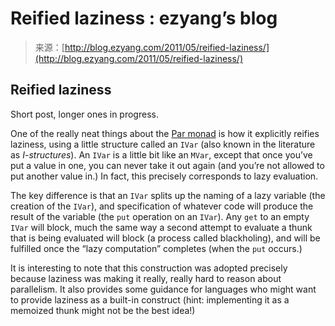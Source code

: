 <!--yml
category: 未分类
date: 2024-07-01 18:17:47
-->

# Reified laziness : ezyang’s blog

> 来源：[http://blog.ezyang.com/2011/05/reified-laziness/](http://blog.ezyang.com/2011/05/reified-laziness/)

## Reified laziness

Short post, longer ones in progress.

One of the really neat things about the [Par monad](http://hackage.haskell.org/packages/archive/monad-par/0.1.0.1/doc/html/Control-Monad-Par.html) is how it explicitly reifies laziness, using a little structure called an `IVar` (also known in the literature as *I-structures*). An `IVar` is a little bit like an `MVar`, except that once you’ve put a value in one, you can never take it out again (and you’re not allowed to put another value in.) In fact, this precisely corresponds to lazy evaluation.

The key difference is that an `IVar` splits up the naming of a lazy variable (the creation of the `IVar`), and specification of whatever code will produce the result of the variable (the `put` operation on an `IVar`). Any `get` to an empty `IVar` will block, much the same way a second attempt to evaluate a thunk that is being evaluated will block (a process called blackholing), and will be fulfilled once the “lazy computation” completes (when the `put` occurs.)

It is interesting to note that this construction was adopted precisely because laziness was making it really, really hard to reason about parallelism. It also provides some guidance for languages who might want to provide laziness as a built-in construct (hint: implementing it as a memoized thunk might not be the best idea!)